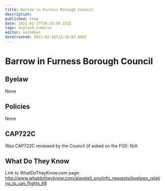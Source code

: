 ```yaml
---
title: Barrow in Furness Borough Council
description: 
published: true
date: 2021-02-17T18:35:59.233Z
tags: england,cumbria
editor: markdown
dateCreated: 2021-02-16T12:20:07.809Z
---
```


# Barrow in Furness Borough Council

## Byelaw
None

## Policies
None

## CAP722C

Was CAP722C reviewed by the Council (if asked on the FOI): N/A

## What Do They Know

Link to WhatDoTheyKnow.com page:
http://www.whatdotheyknow.com/alaveteli_pro/info_requests/byelaws_relating_to_uav_flights_68

